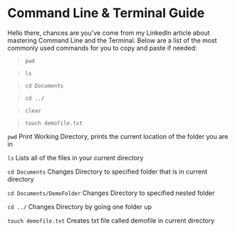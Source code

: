 # Command Line & Terminal Guide

Hello there, chances are you've come from my LinkedIn article about mastering Command Line and the Terminal. Below are a list of the most commonly used commands for you to copy and paste if needed:

> ```pwd```

> ```ls```

> ```cd Documents```

> ```cd ../```

> ```clear```

> ```touch demofile.txt```

```pwd``` Print Working Directory, prints the current location of the folder you are in

```ls``` Lists all of the files in your current directory

```cd Documents``` Changes Directory to specified folder that is in current directory

```cd Documents/DemoFolder``` Changes Directory to specified nested folder

```cd ../``` Changes Directory by going one folder up

```touch demofile.txt``` Creates txt file called demofile in current directory
